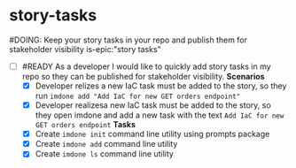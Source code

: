# story-tasks
#DOING: Keep your story tasks in your repo and publish them for stakeholder visibility
is-epic:"story tasks"
<!-- order:30 -->

- [ ] #READY As a developer I would like to quickly add story tasks in my repo so they can be published for stakeholder visibility.
  <!-- #story:1 order:0 epic:"story tasks" -->
  **Scenarios**
  - [x] Developer relizes a new IaC task must be added to the story, so they run `imdone add "Add IaC for new GET orders endpoint"`
  - [x] Developer realizesa new IaC task must be added to the story, so they open imdone and add a new task with the text `Add IaC for new GET orders endpoint`
  **Tasks**
  - [x] Create `imdone init` command line utility using prompts package
  - [x] Create `imdone add` command line utility
  - [x] Create `imdone ls` command line utility

